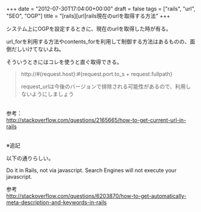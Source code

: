 +++
date = "2012-07-30T17:04:00+00:00"
draft = false
tags = ["rails", "url", "SEO", "OGP"]
title = "[rails][url]rails現在のurlを取得する方法"
+++
<p>システム上にOGPを設定するときに、現在のurlを取得した時が有る。</p>&#13;
<p>url_forを利用する方法やcontents_forを利用して制御する方法はあるものの、面倒だしいけてないよね。</p>&#13;
<p>そういうときにはコレを使うと直ぐ取得できる。</p>&#13;
<blockquote>&#13;
<p><span>http://#{request.host}:#{request.port.to_s + request.fullpath}</span></p>&#13;
<p><span>request_urlは今後のバージョンで排除される可能性があるので、利用しないようにしましょう</span></p>&#13;
</blockquote>&#13;
<p><br />参考：<br /><a href="http://stackoverflow.com/questions/2165665/how-to-get-current-url-in-rails">http://stackoverflow.com/questions/2165665/how-to-get-current-url-in-rails</a></p>&#13;
&#13;
<p><br />※追記</p>&#13;
<p><span>以下の通りらしい。</span></p>&#13;
<p><span>Do it in Rails, not via javascript. Search Engines will not execute your javascript.</span></p>&#13;
<p>参考<br /><a href="http://stackoverflow.com/questions/6203870/how-to-get-automatically-meta-description-and-keywords-in-rails">http://stackoverflow.com/questions/6203870/how-to-get-automatically-meta-description-and-keywords-in-rails</a> </p> 